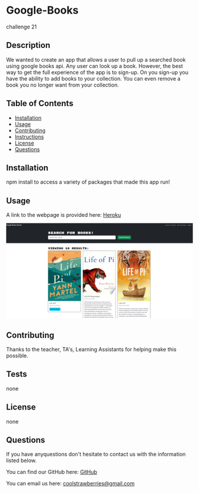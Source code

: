 # Google-Books
challenge 21

## Description

We wanted to create an app that allows a user to pull up a searched book using google books api. Any user can look up a book. However, the best way to get the full experience of the app is to sign-up. On you sign-up you have the ability to add books to your collection. You can even remove a book you no longer want from your collection.

## Table of Contents
* [Installation](#installation)
* [Usage](#usage)
* [Contributing](#contributing)
* [Instructions](#instructions)
* [License](#license)
* [Questions](#questions)

## Installation
npm install to access a variety of packages that made this app run!

## Usage

A link to the webpage is provided here: [Heroku](https://powerful-reef-26621.herokuapp.com/)

![Screenshot](images/Capture.PNG)

## Contributing
Thanks to the teacher, TA's, Learning Assistants for helping make this possible.

## Tests
none

## License
none

## Questions
If you have anyquestions don't hesitate to contact us with the information listed below.

You can find our GitHub here: [GitHub](https://github.com/sweetkloid)

You can email us here: coolstrawberries@gmail.com